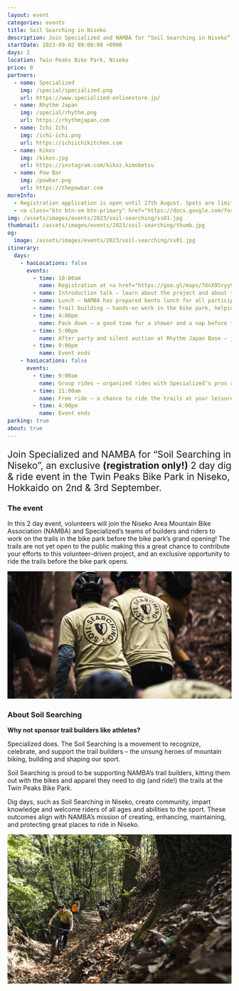 ```yaml
---
layout: event
categories: events
title: Soil Searching in Niseko
description: Join Specialized and NAMBA for “Soil Searching in Niseko”, an exclusive (registration only!) 2 day dig & ride event in the Twin Peaks Bike Park in Niseko, Hokkaido on 2nd & 3rd September.
startDate: 2023-09-02 09:00:00 +0900
days: 2
location: Twin Peaks Bike Park, Niseko
price: 0
partners:
  - name: Specialized
    img: /special/specialized.png
    url: https://www.specialized-onlinestore.jp/
  - name: Rhythm Japan
    img: /special/rhythm.png
    url: https://rhythmjapan.com
  - name: Ichi Ichi
    img: /ichi-ichi.png
    url: https://ichiichikitchen.com
  - name: Kikos
    img: /kikos.jpg
    url: https://instagram.com/kikoz.kimobetsu
  - name: Pow Bar
    img: /powbar.png
    url: https://thepowbar.com
moreInfo:
  - Registration application is open until 27th August. Spots are limited and, due to high demand, participants will be selected by lottery.
  - <a class="btn btn-sm btn-primary" href="https://docs.google.com/forms/d/e/1FAIpQLSc7ha_h4zmwTOB9m2Gu9uv4VHG6JfIl3Fcnfmej8twFftU5cQ/viewform" target="_blank">Click here to apply</a>
img: /assets/images/events/2023/soil-searching/ss01.jpg
thumbnail: /assets/images/events/2023/soil-searching/thumb.jpg
og:
  image: /assets/images/events/2023/soil-searching/ss01.jpg
itinerary:
  days:
    - hasLocations: false
      events:
        - time: 10:00am
          name: Registration at <a href="https://goo.gl/maps/78nX9Sryy9c5qXmM8" target="_blank">Rhythm Japan Base</a>
        - name: Introduction talk – learn about the project and about the Specialized Soil Searching program
        - name: Lunch – NAMBA has prepared bento lunch for all participants
        - name: Trail building – hands-on work in the bike park, helping NAMBA and Specialized complete trails within the park
        - time: 4:00pm
          name: Pack down – a good time for a shower and a nap before the afterparty!
        - time: 5:00pm
          name: After party and silent auction at Rhythm Japan Base – join us for beers and bites at the Rhythm Base! We will also be commencing the auction for a Specialized Turbo Levo SL LTD Soil Searching edition!
        - time: 9:00pm
          name: Event ends
    - hasLocations: false
      events:
        - time: 9:00am
          name: Group rides – organized rides with Specialized’s pros and the team building the Twin Peaks Bike Park
        - time: 11:00am
          name: Free ride – a chance to ride the trails at your leisure
        - time: 4:00pm
          name: Event ends
parking: true
about: true
---
```

<p style="font-size:150%;">Join Specialized and NAMBA for “Soil Searching in Niseko”, an exclusive
  <strong>(registration only!)</strong>
  2 day dig & ride event in the Twin Peaks Bike Park in Niseko, Hokkaido on 2nd & 3rd September.</p>

<h3>The event</h3>
<p>In this 2 day event, volunteers will join the Niseko Area Mountain Bike Association (NAMBA) and Specialized’s teams of builders and riders to work on the trails in the bike park before the bike park’s grand opening! The trails are not yet open to the public making this a great chance to contribute your efforts to this volunteer-driven project, and an exclusive opportunity to ride the trails before the bike park opens.
</p>

<p><img src="/assets/images/events/2023/soil-searching/ss02.jpg" alt="" /></p>

<h3>About Soil Searching</h3>

<p>
  <strong>Why not sponsor trail builders like athletes?</strong>
</p>

<p>Specialized does. The Soil Searching is a movement to recognize, celebrate, and support the trail builders – the unsung heroes of mountain biking, building and shaping our sport.</p>
<p>Soil Searching is proud to be supporting NAMBA’s trail builders, kitting them out with the bikes and apparel they need to dig (and ride!) the trails at the Twin Peaks Bike Park.</p>
<p>Dig days, such as Soil Searching in Niseko, create community, impart knowledge and welcome riders of all ages and abilities to the sport. These outcomes align with NAMBA’s mission of creating, enhancing, maintaining, and protecting great places to ride in Niseko.</p>


<p><img src="/assets/images/events/2023/soil-searching/ss03.jpg" alt="" /></p>

